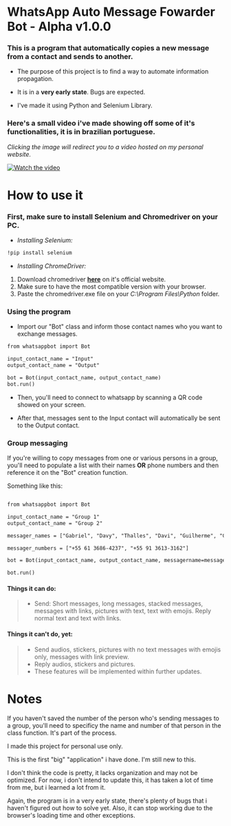 # WhatsApp Auto Message Fowarder Bot - Alpha v1.0.0

### This is a program that automatically copies a new message from a contact and sends to another. 

- The purpose of this project is to find a way to automate information propagation.

- It is in a **very early state**. Bugs are expected.

- I've made it using Python and Selenium Library.

### Here's a small video i've made showing off some of it's functionalities, it is in brazilian portuguese.
*Clicking the image will redirect you to a video hosted on my personal website.*

[![Watch the video](http://gabrielaraujo.xyz/thumbnailgit.png)](http://gabrielaraujo.xyz/projeto_whatsapp.mp4)

# How to use it

### First, make sure to install Selenium and Chromedriver on your PC.

* *Installing Selenium:*

```html
!pip install selenium
```

* *Installing ChromeDriver:*
1. Download chromedriver [**here**](https://chromedriver.chromium.org/downloads) on it's official website.
2. Make sure to have the most compatible version with your browser.
3. Paste the chromedriver.exe file on your *C:\Program Files\Python* folder.

### Using the program

- Import our "Bot" class and inform those contact names who you want to exchange messages.

```html
from whatsappbot import Bot

input_contact_name = "Input"
output_contact_name = "Output"

bot = Bot(input_contact_name, output_contact_name)
bot.run()

```

- Then, you'll need to connect to whatsapp by scanning a QR code showed on your screen.

- After that, messages sent to the Input contact will automatically be sent to the Output contact.

### Group messaging
If you're willing to copy messages from one or various persons in a group, you'll need to populate a list with their names **OR** phone numbers and then reference it on the "Bot" creation function.

Something like this:

```html

from whatsappbot import Bot

input_contact_name = "Group 1"
output_contact_name = "Group 2"

messager_names = ["Gabriel", "Davy", "Thalles", "Davi", "Guilherme", "Caio", "Luiz", "Cândido"]

messager_numbers = ["+55 61 3686-4237", "+55 91 3613-3162"]

bot = Bot(input_contact_name, output_contact_name, messagername=messager_names, messagernumber=messager_numbers)

bot.run()

```


#### Things it can do:
> * Send: Short messages, long messages, stacked messages, messages with links, pictures with text, text with emojis. Reply normal text and text with links.

#### Things it can't do, yet:
> * Send audios, stickers, pictures with no text messages with emojis only, messages with link preview.
> * Reply audios, stickers and pictures.
> * These features will be implemented within further updates.

# Notes

If you haven't saved the number of the person who's sending messages to a group, you'll need to specificy the name and number of that person in the class function. It's part of the process. 

I made this project for personal use only.

This is the first "big" "application" i have done. I'm still new to this.

I don't think the code is pretty, it lacks organization and may not be optimized. For now, i don't intend to update this, it has taken a lot of time from me, but i learned a lot from it.

Again, the program is in a very early state, there's plenty of bugs that i haven't figured out how to solve yet. Also, it can stop working due to the browser's loading time and other exceptions.

